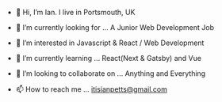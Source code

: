 - 👋 Hi, I’m Ian. I live in Portsmouth, UK

- 🌱 I’m currently looking for ... A Junior Web Development Job

- 👀 I’m interested in Javascript & React / Web Development

- 🌱 I’m currently learning ... React(Next & Gatsby) and Vue

- 💞️ I’m looking to collaborate on ... Anything and Everything

- 📫 How to reach me ... itisianpetts@gmail.com

<!---
itisianpetts/itisianpetts is a ✨ special ✨ repository because its `README.md` (this file) appears on your GitHub profile.
You can click the Preview link to take a look at your changes.
--->
